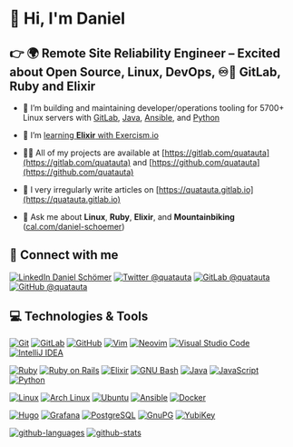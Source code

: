 # 👋 Hi, I'm Daniel

## 👉 🌍 Remote Site Reliability Engineer – Excited about Open Source, Linux, DevOps, ♾️🦊 GitLab, Ruby and Elixir

- 🔭 I’m building and maintaining developer/operations tooling for 5700+ Linux servers with [GitLab], [Java], [Ansible], and [Python]

- 🌱 I’m [learning **Elixir** with Exercism.io](https://exercism.org/profiles/quatauta)

- 👨‍💻 All of my projects are available at [https://gitlab.com/quatauta](https://gitlab.com/quatauta) and [https://github.com/quatauta](https://github.com/quatauta)

- 📝 I very irregularly write articles on [https://quatauta.gitlab.io](https://quatauta.gitlab.io)

- 💬 Ask me about **Linux**, **Ruby**, **Elixir**, and **Mountainbiking** ([cal.com/daniel-schoemer](https://cal.com/daniel-schoemer))

## 🤝 Connect with me

[![LinkedIn Daniel Schömer][badge-quatauta-linkedin]][quatauta-linkedin]
[![Twitter @quatauta][badge-quatauta-twitter]][quatauta-twitter]
[![GitLab @quatauta][badge-quatauta-gitlab]][quatauta-gitlab]
[![GitHub @quatauta][badge-quatauta-github]][quatauta-github]

## 💻 Technologies & Tools

[![Git][badge-git]][git]
[![GitLab][badge-gitlab]][gitlab]
[![GitHub][badge-github]][github]
[![Vim][badge-vim]][vim]
[![Neovim][badge-neovim]][neovim]
[![Visual Studio Code][badge-vscode]][vscode]
[![IntelliJ IDEA][badge-intellij-idea]][intellij-idea]

[![Ruby][badge-ruby]][ruby]
[![Ruby on Rails][badge-rails]][rails]
[![Elixir][badge-elixir]][elixir]
[![GNU Bash][badge-bash]][bash]
[![Java][badge-java]][java]
[![JavaScript][badge-javascript]][javascript]
[![Python][badge-python]][python]

[![Linux][badge-linux]][linux]
[![Arch Linux][badge-arch-linux]][arch-linux]
[![Ubuntu][badge-ubuntu]][ubuntu]
[![Ansible][badge-ansible]][ansible]
[![Docker][badge-docker]][docker]

[![Hugo][badge-hugo]][hugo]
[![Grafana][badge-grafana]][grafana]
[![PostgreSQL][badge-postgresql]][postgresql]
[![GnuPG][badge-gnupg]][gnupg]
[![YubiKey][badge-yubikey]][yubikey]

[![github-languages]][quatauta-github]
[![github-stats]][quatauta-github]

[badge-ansible]: https://img.shields.io/static/v1?style=for-the-badge&color=1a1918&logoColor=ffffff&label=&logo=ansible&message=ansible
[badge-arch-linux]: https://img.shields.io/static/v1?style=for-the-badge&color=1793d1&logoColor=ffffff&label=&logo=Arch+Linux&message=Arch+Linux
[badge-bash]: https://img.shields.io/static/v1?style=for-the-badge&color=4eaa25&logoColor=ffffff&label=&logo=GNU+Bash&message=Bash
[badge-docker]: https://img.shields.io/static/v1?style=for-the-badge&color=0db7ed&logoColor=ffffff&label=&logo=docker&message=docker
[badge-elixir]: https://img.shields.io/static/v1?style=for-the-badge&color=4b275f&logoColor=ffffff&label=&logo=Elixir&message=Elixir
[badge-git]: https://img.shields.io/static/v1?style=for-the-badge&color=f05032&logoColor=ffffff&label=&logo=Git&message=Git
[badge-github]: https://img.shields.io/static/v1?style=for-the-badge&color=181717&logoColor=ffffff&label=&logo=GitHub&message=GitHub
[badge-gitlab]: https://img.shields.io/static/v1?style=for-the-badge&color=554488&logoColor=fca121&label=&logo=GitLab&message=GitLab
[badge-gnupg]: https://img.shields.io/static/v1?style=for-the-badge&color=0093dd&logoColor=ffffff&label=&logo=gnuprivacyguard&message=GnuPG
[badge-grafana]: https://img.shields.io/static/v1?style=for-the-badge&color=f46800&logoColor=ffffff&label=&logo=Grafana&message=Grafana
[badge-hugo]: https://img.shields.io/static/v1?style=for-the-badge&color=ff4088&logoColor=ffffff&label=&logo=Hugo&message=Hugo
[badge-intellij-idea]: https://img.shields.io/static/v1?style=for-the-badge&color=000000&logoColor=ffffff&label=&logo=intellij-idea&message=IntelliJ+IDEA
[badge-java]: https://img.shields.io/static/v1?style=for-the-badge&color=007396&logoColor=ffffff&label=&logo=Java&message=Java
[badge-javascript]: https://img.shields.io/static/v1?style=for-the-badge&color=222222&logoColor=f7df1e&label=&logo=JavaScript&message=JavaScript
[badge-linux]: https://img.shields.io/static/v1?style=for-the-badge&color=fcc624&logoColor=000000&label=&logo=linux&message=Linux
[badge-postgresql]: https://img.shields.io/static/v1?style=for-the-badge&color=4169e1&logoColor=ffffff&label=&logo=PostgreSQL&message=PostgreSQL
[badge-python]: https://img.shields.io/static/v1?style=for-the-badge&color=3776ab&logoColor=ffffff&label=&logo=Python&message=Python
[badge-quatauta-github]: https://img.shields.io/static/v1?style=for-the-badge&color=181717&logoColor=ffffff&label=&logo=github&message=@quatauta
[badge-quatauta-gitlab]: https://img.shields.io/static/v1?style=for-the-badge&color=554488&logoColor=ffffff&label=&logo=gitlab&message=@quatauta
[badge-quatauta-linkedin]: https://img.shields.io/static/v1?style=for-the-badge&color=0a66c2&logoColor=ffffff&label=&logo=linkedin&message=@daniel-schoemer
[badge-quatauta-twitter]: https://img.shields.io/static/v1?style=for-the-badge&color=1da1f2&logoColor=ffffff&label=&logo=twitter&message=@quatauta
[badge-rails]: https://img.shields.io/static/v1?style=for-the-badge&color=cc0000&logoColor=ffffff&label=&logo=Ruby+on+Rails&message=Ruby+on+Rails
[badge-ruby]: https://img.shields.io/static/v1?style=for-the-badge&color=CC342D&logoColor=FFFFFF&label=&logo=Ruby&message=Ruby
[badge-ubuntu]: https://img.shields.io/static/v1?style=for-the-badge&color=e95420&logoColor=ffffff&label=&logo=ubuntu&message=Ubuntu
[badge-vim]: https://img.shields.io/static/v1?style=for-the-badge&color=019733&logoColor=ffffff&label=&logo=vim&message=Vim
[badge-neovim]: https://img.shields.io/static/v1?style=for-the-badge&color=57A143&logoColor=ffffff&label=&logo=neovim&message=Neovim
[badge-vscode]: https://img.shields.io/static/v1?style=for-the-badge&color=0078d7&logoColor=ffffff&label=&logo=visual-studio-code&message=Visual+Studio+Code
[badge-yubikey]: https://img.shields.io/static/v1?style=for-the-badge&color=98c93c&logoColor=ffffff&label=&message=YubiKey&logo=data:image/svg+xml;base64,PHN2ZyB4bWxucz0iaHR0cDovL3d3dy53My5vcmcvMjAwMC9zdmciIGFyaWEtbGFiZWw9Ill1YmljbyIgcm9sZT0iaW1nIiB2aWV3Qm94PSIwIDAgNTEyIDUxMiI+PHJlY3Qgd2lkdGg9IjUxMiIgaGVpZ2h0PSI1MTIiIHJ4PSIxNSUiIGZpbGw9Im5vbmUiLz48Y2lyY2xlIGN4PSIyNTYiIGN5PSIyNTYiIGZpbGw9Im5vbmUiIHI9IjIzMyIgc3Ryb2tlPSIjZmZmIiBzdHJva2Utd2lkdGg9IjQ1Ii8+PHBhdGggZD0iTTI1NiA0MDdIMTg1bDMzLTc3LTgwLTIwMmg2OWw0OSAxMzIgNDYtMTMyaDY4IiBmaWxsPSIjZmZmIi8+PC9zdmc+Cg==

[ansible]: https://www.ansible.com/
[arch-linux]: https://archlinux.org/
[bash]: https://www.gnu.org/software/bash/
[docker]: https://www.docker.com/
[elixir]: https://elixir-lang.org
[git]: https://git-scm.com/
[github-languages]: https://github-readme-stats.vercel.app/api/top-langs?username=quatauta&langs_count=10&show_icons=true&locale=en&layout=compact&hide_border=true&hide_title=true
[github-stats]: https://github-readme-stats.vercel.app/api?username=quatauta&count_private=true&show_icons=true&locale=en&hide_border=true&hide_title=true&disable_animations=true
[github-streak]: https://github-readme-streak-stats.herokuapp.com/?user=quatauta&locale=en&hide_border=true&hide_title=true
[github]: https://github.com/
[gitlab]: https://gitlab.com/
[gnupg]: https://gnupg.org/
[grafana]: https://grafana.com/
[hugo]: https://gohugo.io/
[intellij-idea]: https://www.jetbrains.com/idea/
[java]: https://dev.java/
[java]: https://docs.oracle.com/javase/8/
[javascript]: https://developer.mozilla.org/en-US/docs/Web/JavaScript/
[linux]: https://www.linux.org/
[postgresql]: https://www.postgresql.org/
[python]: https://www.python.org/
[quatauta-github]: https://github.com/quatauta
[quatauta-gitlab]: https://gitlab.com/quatauta
[quatauta-linkedin]: https://linkedin.com/in/daniel-schoemer
[quatauta-twitter]: https://twitter.com/quatauta
[rails]: https://rubyonrails.org/
[ruby]: https://www.ruby-lang.org/
[ubuntu]: https://ubuntu.com/
[vim]: https://www.vim.org/
[neovim]: https://neovim.io/
[vscode]: https://code.visualstudio.com/
[yubikey]: https://www.yubico.com/products/
